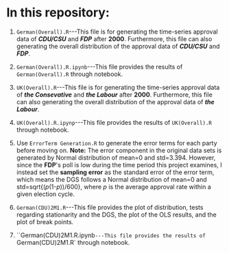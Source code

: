 # In this repository:

1. `German(Overall).R`---This file is for generating the time-series approval data of **_CDU/CSU_** and **_FDP_** after **2000**. Furthermore, this file can also generating the overall distribution of the approval data of **_CDU/CSU_** and **_FDP_**.

2. `German(Overall).R.ipynb`---This file provides the results of `German(Overall).R` through notebook.

3. `UK(Overall).R`---This file is for generating the time-series approval data of **_the Consevative_** and **_the Labour_** after **2000**. Furthermore, this file can also generating the overall distribution of the approval data of **_the Labour_**.

4. `UK(Overall).R.ipynp`---This file provides the results of `UK(Overall).R` through notebook.

5. Use `ErrorTerm Generation.R` to generate the error terms for each party before moving on. **Note:** The error component in the original data sets is generated by Normal distribution of mean=0 and std=3.394. However, since the **FDP**'s poll is low during the time period this project examines, I instead set the **sampling error** as the standard error of the error term, which means the DGS follows a Normal distribution of mean=0 and std=sqrt{(*p*(1-*p*))/600}, where *p* is the average approval rate within a given election cycle.

6. `German(CDU)2M1.R`---This file provides the plot of distribution, tests regarding stationarity and the DGS, the plot of the OLS results, and the plot of break points.

7. ``German(CDU)2M1.R.ipynb`---This file provides the results of `German(CDU)2M1.R` through notebook.
